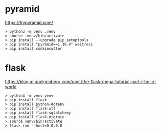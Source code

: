 # pyramid

https://trypyramid.com/
```
> python3 -m venv .venv
> source .venv/bin/activate
> pip install --upgrade pip setuptools
> pip install "pyramid==1.10.4" waitress
> pip install cookiecutter
```

# flask

https://blog.miguelgrinberg.com/post/the-flask-mega-tutorial-part-i-hello-world

```
> python3 -m venv venv
> pip install flask
> pip install python-dotenv
> pip install flask-wtf
> pip install flask-sqlalchemy
> pip install flask-migrate
> source venv/bin/activate
> flask run --host=0.0.0.0
```

